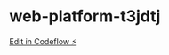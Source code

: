 # web-platform-t3jdtj

[Edit in Codeflow ⚡️](https://stackblitz.com/~/github.com/athithyaramaa1/web-platform-t3jdtj)